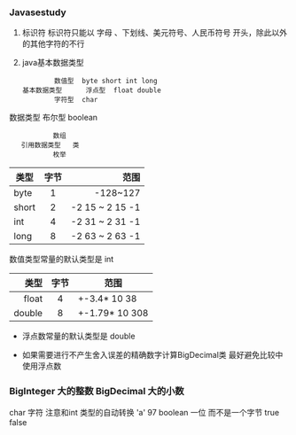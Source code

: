 ### Javasestudy

1. 标识符 
标识符只能以 字母 、下划线、美元符号、人民币符号 开头，除此以外的其他字符的不行

2. java基本数据类型

			   数值型  byte short int long
	   基本数据类型	   浮点型  float double 
			   字符型  char
数据类型		   布尔型  boolean
   
			   数组	
	   引用数据类型   类
			   枚举
			   

| 类型      | 字节     | 范围  |
|-----------|:---------:|------:|
| byte      | 1       | -128~127  |
| short     | 2       | -2 15 ~ 2 15 -1 |
| int       | 4       | -2 31 ~ 2 31 -1 |
| long      | 8       | -2 63 ~ 2 63 -1 |

数值类型常量的默认类型是 int

| 类型 | 字节 | 范围 |
| -----:| :-----:|------ |
| float |  4   |   +-3.4* 10 38 |
| double |  8   |  +-1.79* 10 308 |

* 浮点数常量的默认类型是 double 

* 如果需要进行不产生舍入误差的精确数字计算BigDecimal类
最好避免比较中使用浮点数

### BigInteger 大的整数 BigDecimal 大的小数  

char 字符 注意和int 类型的自动转换 'a'  97 
boolean 一位 而不是一个字节 true false


